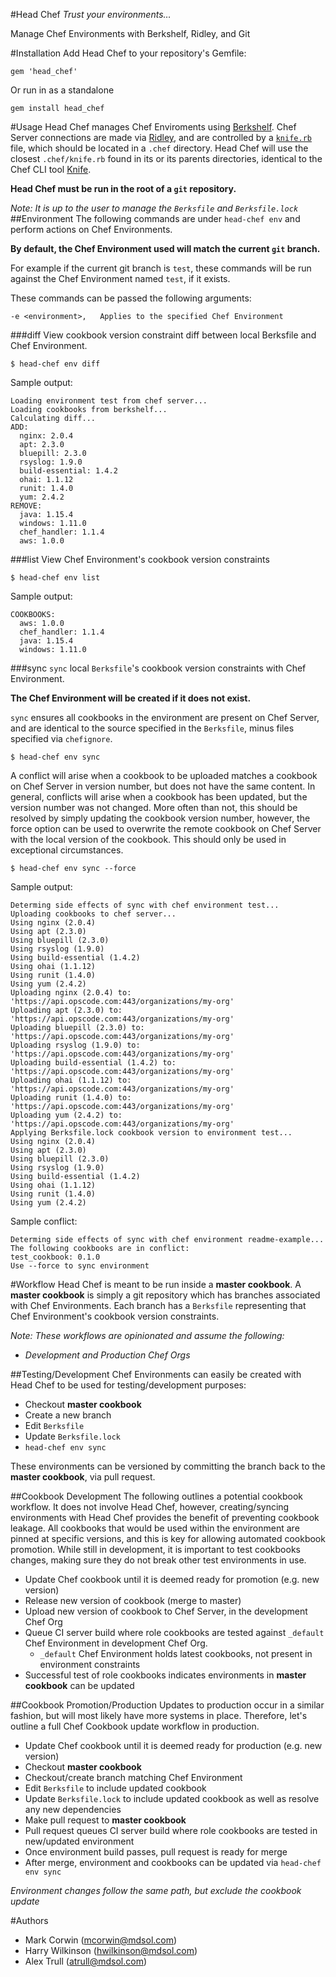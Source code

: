 #Head Chef
_Trust your environments…_

Manage Chef Environments with Berkshelf, Ridley, and Git

#Installation
Add Head Chef to your repository's Gemfile:

```
gem 'head_chef'
```
Or run in as a standalone

```
gem install head_chef
```

#Usage
Head Chef manages Chef Enviroments using [Berkshelf](https://github.com/berkshelf/berkshelf). Chef Server connections are made via [Ridley](https://github.com/RiotGames/ridley), and are controlled by a [`knife.rb`](http://docs.opscode.com/config_rb_knife.html) file, which should be located in a `.chef` directory. Head Chef will use the closest `.chef/knife.rb` found in its or its parents directories, identical to the Chef CLI tool [Knife](http://docs.opscode.com/knife.html). 

**Head Chef must be run in the root of a `git` repository.**

_Note: It is up to the user to manage the `Berksfile` and `Berksfile.lock`_
##Environment
The following commands are under `head-chef env` and perform actions on Chef Environments. 

**By default, the Chef Environment used will match the current `git` branch.** 

For example if the current git branch is `test`, these commands will be run against the Chef Environment named `test`, if it exists.

These commands can be passed the following arguments:

```
-e <environment>,	Applies to the specified Chef Environment 
```

###diff
View cookbook version constraint diff between local Berksfile and Chef Environment.

```
$ head-chef env diff 
```

Sample output:

```
Loading environment test from chef server...
Loading cookbooks from berkshelf...
Calculating diff...
ADD:
  nginx: 2.0.4
  apt: 2.3.0
  bluepill: 2.3.0
  rsyslog: 1.9.0
  build-essential: 1.4.2
  ohai: 1.1.12
  runit: 1.4.0
  yum: 2.4.2
REMOVE:
  java: 1.15.4
  windows: 1.11.0
  chef_handler: 1.1.4
  aws: 1.0.0
```

###list
View Chef Environment's cookbook version constraints

```
$ head-chef env list
```

Sample output:

```
COOKBOOKS:
  aws: 1.0.0
  chef_handler: 1.1.4
  java: 1.15.4
  windows: 1.11.0
```

###sync
`sync` local `Berksfile`'s cookbook version constraints with Chef Environment. 

**The Chef Environment will be created if it does not exist.**

`sync` ensures all cookbooks in the environment are present on Chef Server, and are identical to the source specified in the `Berksfile`, minus files specified via `chefignore`. 

```
$ head-chef env sync
```

A conflict will arise when a cookbook to be uploaded matches a cookbook on Chef Server in version number, but does not have the same content. In general, conflicts will arise when a cookbook has been updated, but the version number was not changed. More often than not, this should be resolved by simply updating the cookbook version number, however, the force option can be used to overwrite the remote cookbook on Chef Server with the local version of the cookbook. This should only be used in exceptional circumstances.

``` 
$ head-chef env sync --force
```

Sample output:

```
Determing side effects of sync with chef environment test...
Uploading cookbooks to chef server...
Using nginx (2.0.4)
Using apt (2.3.0)
Using bluepill (2.3.0)
Using rsyslog (1.9.0)
Using build-essential (1.4.2)
Using ohai (1.1.12)
Using runit (1.4.0)
Using yum (2.4.2)
Uploading nginx (2.0.4) to: 'https://api.opscode.com:443/organizations/my-org'
Uploading apt (2.3.0) to: 'https://api.opscode.com:443/organizations/my-org'
Uploading bluepill (2.3.0) to: 'https://api.opscode.com:443/organizations/my-org'
Uploading rsyslog (1.9.0) to: 'https://api.opscode.com:443/organizations/my-org'
Uploading build-essential (1.4.2) to: 'https://api.opscode.com:443/organizations/my-org'
Uploading ohai (1.1.12) to: 'https://api.opscode.com:443/organizations/my-org'
Uploading runit (1.4.0) to: 'https://api.opscode.com:443/organizations/my-org'
Uploading yum (2.4.2) to: 'https://api.opscode.com:443/organizations/my-org'
Applying Berksfile.lock cookbook version to environment test...
Using nginx (2.0.4)
Using apt (2.3.0)
Using bluepill (2.3.0)
Using rsyslog (1.9.0)
Using build-essential (1.4.2)
Using ohai (1.1.12)
Using runit (1.4.0)
Using yum (2.4.2)
```

Sample conflict: 

```
Determing side effects of sync with chef environment readme-example...
The following cookbooks are in conflict:
test_cookbook: 0.1.0
Use --force to sync environment
```

#Workflow
Head Chef is meant to be run inside a **master cookbook**. A **master cookbook** is simply a git repository which has branches associated with Chef Environments. Each branch has a `Berksfile` representing that Chef Environment's cookbook version constraints. 

_Note: These workflows are opinionated and assume the following:_

- _Development and Production Chef Orgs_

##Testing/Development
Chef Environments can easily be created with Head Chef to be used for testing/development purposes: 

- Checkout **master cookbook**
- Create a new branch
- Edit `Berksfile` 
- Update `Berksfile.lock`
- `head-chef env sync`

These environments can be versioned by committing the branch back to the **master cookbook**, via pull request.

##Cookbook Development
The following outlines a potential cookbook workflow. It does not involve Head Chef, however, creating/syncing environments with Head Chef provides the benefit of preventing cookbook leakage. All cookbooks that would be used within the environment are pinned at specific versions, and this is key for allowing automated cookbook promotion. While still in development, it is important to test cookbooks changes, making sure they do not break other test environments in use.

- Update Chef cookbook until it is deemed ready for promotion (e.g. new version)
- Release new version of cookbook (merge to master)
- Upload new version of cookbook to Chef Server, in the development Chef Org
- Queue CI server build where role cookbooks are tested against `_default` Chef Environment in development Chef Org.
  - `_default` Chef Environment holds latest cookbooks, not present in environment constraints
- Successful test of role cookbooks indicates environments in **master cookbook** can be updated

##Cookbook Promotion/Production
Updates to production occur in a similar fashion, but will most likely have more systems in place. Therefore, let's outline a full Chef Cookbook update workflow in production. 

- Update Chef cookbook until it is deemed ready for production (e.g. new version)
- Checkout **master cookbook**
- Checkout/create branch matching Chef Environment
- Edit `Berksfile` to include updated cookbook
- Update `Berksfile.lock` to include updated cookbook as well as resolve any new dependencies
- Make pull request to **master cookbook**
- Pull request queues CI server build where role cookbooks are tested in new/updated environment
- Once environment build passes, pull request is ready for merge
- After merge, environment and cookbooks can be updated via `head-chef env sync`

_Environment changes follow the same path, but exclude the cookbook update_

#Authors
- Mark Corwin (<mcorwin@mdsol.com>)
- Harry Wilkinson (<hwilkinson@mdsol.com>)
- Alex Trull (<atrull@mdsol.com>)

